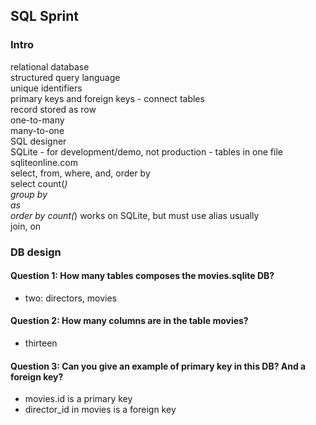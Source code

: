 ## SQL Sprint

### Intro

relational database\
structured query language\
unique identifiers\
primary keys and foreign keys - connect tables\
record stored as row\
one-to-many\
many-to-one\
SQL designer\
SQLite - for development/demo, not production - tables in one file\
sqliteonline.com\
select, from, where, and, order by\
select count(*)\
group by\
as\
order by count(*) works on SQLite, but must use alias usually\
join, on

### DB design

#### Question 1: How many tables composes the movies.sqlite DB?
- two: directors, movies
#### Question 2: How many columns are in the table movies?
- thirteen
#### Question 3: Can you give an example of primary key in this DB? And a foreign key?
- movies.id is a primary key
- director_id in movies is a foreign key
